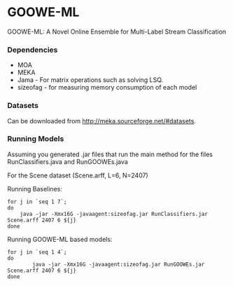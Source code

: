 # GOOWE-ML

GOOWE-ML: A Novel Online Ensemble for Multi-Label Stream Classification

### Dependencies

* MOA
* MEKA
* Jama - For matrix operations such as solving LSQ.
* sizeofag - for measuring memory consumption of each model

### Datasets

Can be downloaded from http://meka.sourceforge.net/#datasets.

### Running Models

Assuming you generated .jar files that run the main method for the files RunClassifiers.java and RunGOOWEs.java  

For the Scene dataset (Scene.arff, L=6, N=2407)

Running Baselines:

```shell
for j in `seq 1 7`;
do
	java -jar -Xmx16G -javaagent:sizeofag.jar RunClassifiers.jar Scene.arff 2407 6 ${j}
done
```

Running GOOWE-ML based models:

```shell
for j in `seq 1 4`;
do
        java -jar -Xmx16G -javaagent:sizeofag.jar RunGOOWEs.jar Scene.arff 2407 6 ${j}
done
```
